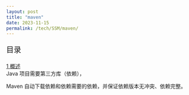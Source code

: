 ```yaml
---
layout: post
title: "maven"
date: 2023-11-15
permalink: /tech/SSM/maven/
---
```


<p style="font-size:20px;">目录</p>
<a href ="#1"> 1 概述 </a><br>
Java 项目需要第三方库（依赖），

Maven 自动下载依赖和依赖需要的依赖，并保证依赖版本无冲突、依赖完整。